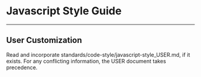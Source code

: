 # Javascript Style Guide

---

## User Customization

Read and incorporate standards/code-style/javascript-style_USER.md, if it exists. For any conflicting information, the USER document takes precedence.
